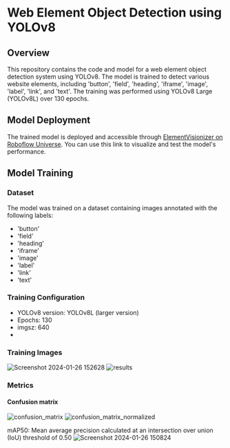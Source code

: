 # Web Element Object Detection using YOLOv8


## Overview

This repository contains the code and model for a web element object detection system using YOLOv8. The model is trained to detect various website elements, including 'button', 'field', 'heading', 'iframe', 'image', 'label', 'link', and 'text'. The training was performed using YOLOv8 Large (YOLOv8L) over 130 epochs.

## Model Deployment

The trained model is deployed and accessible through [ElementVisionizer on Roboflow Universe](https://universe.roboflow.com/web-element-object-detection/elementvisionizer/model/348). You can use this link to visualize and test the model's performance.

## Model Training

### Dataset
The model was trained on a dataset containing images annotated with the following labels:
- 'button'
- 'field'
- 'heading'
- 'iframe'
- 'image'
- 'label'
- 'link'
- 'text'

### Training Configuration
- YOLOv8 version: YOLOv8L (larger version)
- Epochs: 130
- imgsz: 640
- 
### Training Images
![Screenshot 2024-01-26 152628](https://github.com/gautham-balraj/ElementVisionizer/assets/121476362/41455955-fb19-499b-9848-87d86baffe1c)
![results](https://github.com/gautham-balraj/ElementVisionizer/assets/121476362/2eca9927-13c1-4460-ad53-7b4be5732fd6)

###  Metrics
#### Confusion matrix 
![confusion_matrix](https://github.com/gautham-balraj/ElementVisionizer/assets/121476362/d929b602-2cc7-4ebf-83dd-0c3ff933b099)
![confusion_matrix_normalized](https://github.com/gautham-balraj/ElementVisionizer/assets/121476362/f6cf4f34-b991-43fb-9314-f98cf6b97cee)

mAP50: Mean average precision calculated at an intersection over union (IoU) threshold of 0.50
![Screenshot 2024-01-26 150824](https://github.com/gautham-balraj/ElementVisionizer/assets/121476362/4aea88b9-3bb0-425b-b64b-3b30f726ac8f)

